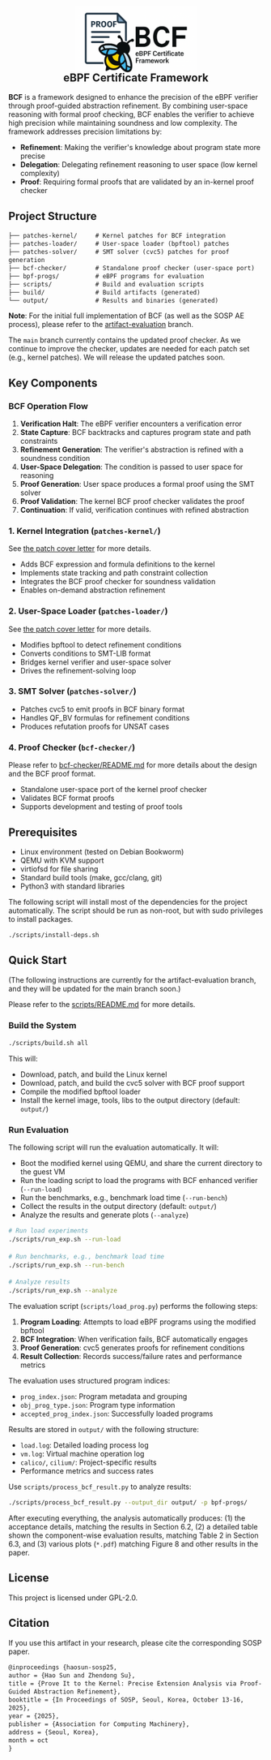 <p align="center">
  <img src="./scripts/BCF.png" alt="BCF Logo" width="240"><br>
</p>
<h2 align="center" style="margin-top: -20px;">eBPF Certificate Framework</h2>

**BCF** is a framework designed to enhance the precision of the eBPF verifier through proof-guided abstraction refinement. By combining user-space reasoning with formal proof checking, BCF enables the verifier to achieve high precision while maintaining soundness and low complexity. The framework addresses precision limitations by:

- **Refinement**: Making the verifier's knowledge about program state more precise
- **Delegation**: Delegating refinement reasoning to user space (low kernel complexity)
- **Proof**: Requiring formal proofs that are validated by an in-kernel proof checker

## Project Structure

```
├── patches-kernel/     # Kernel patches for BCF integration
├── patches-loader/     # User-space loader (bpftool) patches
├── patches-solver/     # SMT solver (cvc5) patches for proof generation
├── bcf-checker/        # Standalone proof checker (user-space port)
├── bpf-progs/          # eBPF programs for evaluation
├── scripts/            # Build and evaluation scripts
├── build/              # Build artifacts (generated)
└── output/             # Results and binaries (generated)
```

**Note**: For the initial full implementation of BCF (as well as the SOSP AE process), please refer to the [artifact-evaluation](https://github.com/SunHao-0/BCF/tree/artifact-evaluation) branch.

The `main` branch currently contains the updated proof checker. As we continue to improve the checker, updates are needed for each patch set (e.g., kernel patches). We will release the updated patches soon.

## Key Components

### BCF Operation Flow

1. **Verification Halt**: The eBPF verifier encounters a verification error
2. **State Capture**: BCF backtracks and captures program state and path constraints
3. **Refinement Generation**: The verifier's abstraction is refined with a soundness condition
4. **User-Space Delegation**: The condition is passed to user space for reasoning
5. **Proof Generation**: User space produces a formal proof using the SMT solver
6. **Proof Validation**: The kernel BCF proof checker validates the proof
7. **Continuation**: If valid, verification continues with refined abstraction

### 1. Kernel Integration (`patches-kernel/`)

See [the patch cover letter](patches-kernel/0000-cover-letter.patch) for more details.

- Adds BCF expression and formula definitions to the kernel
- Implements state tracking and path constraint collection
- Integrates the BCF proof checker for soundness validation
- Enables on-demand abstraction refinement

### 2. User-Space Loader (`patches-loader/`)

See [the patch cover letter](patches-loader/0000-cover-letter.patch) for more details.

- Modifies bpftool to detect refinement conditions
- Converts conditions to SMT-LIB format
- Bridges kernel verifier and user-space solver
- Drives the refinement-solving loop

### 3. SMT Solver (`patches-solver/`)
- Patches cvc5 to emit proofs in BCF binary format
- Handles QF_BV formulas for refinement conditions
- Produces refutation proofs for UNSAT cases

### 4. Proof Checker (`bcf-checker/`)

Please refer to [bcf-checker/README.md](bcf-checker/README.md) for more details about the design and the BCF proof format.

- Standalone user-space port of the kernel proof checker
- Validates BCF format proofs
- Supports development and testing of proof tools

## Prerequisites

- Linux environment (tested on Debian Bookworm)
- QEMU with KVM support
- virtiofsd for file sharing
- Standard build tools (make, gcc/clang, git)
- Python3 with standard libraries

The following script will install most of the dependencies for the project automatically. The script should be run as non-root, but with sudo privileges to install packages.

```bash
./scripts/install-deps.sh
```

## Quick Start

(The following instructions are currently for the artifact-evaluation branch, and they will be updated for the main branch soon.)

Please refer to the [scripts/README.md](scripts/README.md) for more details.

### Build the System
```bash
./scripts/build.sh all
```

This will:
- Download, patch, and build the Linux kernel
- Download, patch, and build the cvc5 solver with BCF proof support
- Compile the modified bpftool loader
- Install the kernel image, tools, libs to the output directory (default: `output/`)

### Run Evaluation
The following script will run the evaluation automatically. It will:
- Boot the modified kernel using QEMU, and share the current directory to the guest VM
- Run the loading script to load the programs with BCF enhanced verifier (`--run-load`)
- Run the benchmarks, e.g., benchmark load time (`--run-bench`)
- Collect the results in the output directory (default: `output/`)
- Analyze the results and generate plots (`--analyze`)

```bash
# Run load experiments
./scripts/run_exp.sh --run-load

# Run benchmarks, e.g., benchmark load time
./scripts/run_exp.sh --run-bench

# Analyze results
./scripts/run_exp.sh --analyze
```

The evaluation script (`scripts/load_prog.py`) performs the following steps:

1. **Program Loading**: Attempts to load eBPF programs using the modified bpftool
2. **BCF Integration**: When verification fails, BCF automatically engages
3. **Proof Generation**: cvc5 generates proofs for refinement conditions
4. **Result Collection**: Records success/failure rates and performance metrics

The evaluation uses structured program indices:
- `prog_index.json`: Program metadata and grouping
- `obj_prog_type.json`: Program type information
- `accepted_prog_index.json`: Successfully loaded programs


Results are stored in `output/` with the following structure:
- `load.log`: Detailed loading process log
- `vm.log`: Virtual machine operation log
- `calico/`, `cilium/`: Project-specific results
- Performance metrics and success rates

Use `scripts/process_bcf_result.py` to analyze results:
```bash
./scripts/process_bcf_result.py --output_dir output/ -p bpf-progs/
```

After executing everything, the analysis automatically produces: (1) the acceptance details, matching the results in Section 6.2, (2) a detailed table shown the component-wise evaluation results, matching Table 2 in Section 6.3, and (3) various plots (`*.pdf`) matching Figure 8 and other results in the paper.

## License

This project is licensed under GPL-2.0.

## Citation

If you use this artifact in your research, please cite the corresponding SOSP paper.

```
@inproceedings {haosun-sosp25,
author = {Hao Sun and Zhendong Su},
title = {Prove It to the Kernel: Precise Extension Analysis via Proof-Guided Abstraction Refinement},
booktitle = {In Proceedings of SOSP, Seoul, Korea, October 13-16, 2025},
year = {2025},
publisher = {Association for Computing Machinery},
address = {Seoul, Korea},
month = oct
}
```
